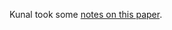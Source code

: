 Kunal took some [notes on this paper](https://kunalmarwaha.com/journal-club#may-7-2020-mann-et-al-2020).
